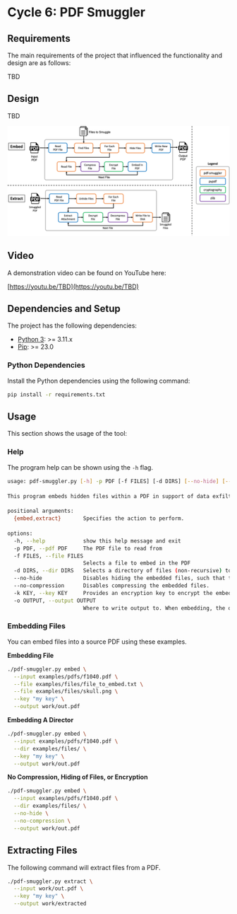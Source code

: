 # Cycle 6: PDF Smuggler


## Requirements
The main requirements of the project that influenced the functionality and design are as follows:

TBD

## Design
TBD

![Architecture](assets/architecture.png)

## Video
A demonstration video can be found on YouTube here:

[https://youtu.be/TBD](https://youtu.be/TBD)


## Dependencies and Setup
The project has the following dependencies:

* [Python 3](https://www.python.org/): >= 3.11.x
* [Pip](https://pip.pypa.io/en/stable/): >= 23.0


### Python Dependencies
Install the Python dependencies using the following command:

```bash
pip install -r requirements.txt
```

## Usage
This section shows the usage of the tool:

### Help
The program help can be shown using the `-h` flag.

```bash
usage: pdf-smuggler.py [-h] -p PDF [-f FILES] [-d DIRS] [--no-hide] [--no-compression] [-k KEY] -o OUTPUT {embed,extract}

This program embeds hidden files within a PDF in support of data exfiltration.

positional arguments:
  {embed,extract}       Specifies the action to perform.

options:
  -h, --help            show this help message and exit
  -p PDF, --pdf PDF     The PDF file to read from
  -f FILES, --file FILES
                        Selects a file to embed in the PDF
  -d DIRS, --dir DIRS   Selects a directory of files (non-recursive) to embed in the PDF
  --no-hide             Disables hiding the embedded files, such that they will show up in a PDF viewer.
  --no-compression      Disables compressing the embedded files.
  -k KEY, --key KEY     Provides an encryption key to encrypt the embedded files and their file names.
  -o OUTPUT, --output OUTPUT
                        Where to write output to. When embedding, the output PDF. When extracting, the directory to extract files to.
```


### Embedding Files
You can embed files into a source PDF using these examples.

**Embedding File**
```bash
./pdf-smuggler.py embed \
  --input examples/pdfs/f1040.pdf \
  --file examples/files/file_to_embed.txt \
  --file examples/files/skull.png \
  --key "my key" \
  --output work/out.pdf
```

**Embedding A Director**

```bash
./pdf-smuggler.py embed \
  --input examples/pdfs/f1040.pdf \
  --dir examples/files/ \
  --key "my key" \
  --output work/out.pdf
```

**No Compression, Hiding of Files, or Encryption**
```bash
./pdf-smuggler.py embed \
  --input examples/pdfs/f1040.pdf \
  --dir examples/files/ \
  --no-hide \
  --no-compression \
  --output work/out.pdf
```



## Extracting Files
The following command will extract files from a PDF.

```bash
./pdf-smuggler.py extract \
  --input work/out.pdf \
  --key "my key" \
  --output work/extracted
```
